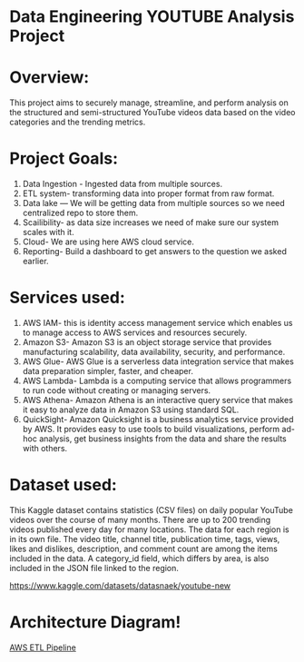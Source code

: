 # Data Engineering YOUTUBE Analysis Project
# Overview:
This project aims to securely manage, streamline, and perform analysis on the structured and semi-structured YouTube videos data based on the video categories and the trending metrics.

# Project Goals:
1. Data Ingestion - Ingested data from multiple sources.
2. ETL system- transforming data into proper format from raw format.
3. Data lake — We will be getting data from multiple sources so we need centralized repo to store them.
4. Scailibility- as data size increases we need of make sure our system scales with it.
5. Cloud- We are using here AWS cloud service.
6. Reporting- Build a dashboard to get answers to the question we asked earlier.

# Services used:
1. AWS IAM- this is identity access management service which enables us to manage access to AWS services and resources securely.
2. Amazon S3- Amazon S3 is an object storage service that provides manufacturing scalability, data availability, security, and performance.
3. AWS Glue- AWS Glue is a serverless data integration service that makes data preparation simpler, faster, and cheaper.
4. AWS Lambda- Lambda is a computing service that allows programmers to run code without creating or managing servers.
5. AWS Athena- Amazon Athena is an interactive query service that makes it easy to analyze data in Amazon S3 using standard SQL.
6. QuickSight- Amazon Quicksight is a business analytics service provided by AWS. It provides easy to use tools to build visualizations, perform ad-hoc analysis, get   business insights from the data and share the results with others.

# Dataset used:
This Kaggle dataset contains statistics (CSV files) on daily popular YouTube videos over the course of many months. There are up to 200 trending videos published every day for many locations. The data for each region is in its own file. The video title, channel title, publication time, tags, views, likes and dislikes, description, and comment count are among the items included in the data. A category_id field, which differs by area, is also included in the JSON file linked to the region.

https://www.kaggle.com/datasets/datasnaek/youtube-new

# Architecture Diagram!
[AWS ETL Pipeline](https://user-images.githubusercontent.com/111455857/217451970-cd0ea9c3-be53-4ae2-85ed-07f4ad46232f.png)



